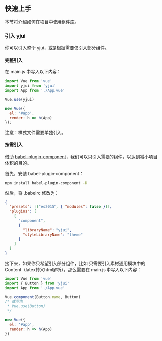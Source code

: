 ## 快速上手

本节将介绍如何在项目中使用组件库。

### 引入 yjui

你可以引入整个 yjui，或是根据需要仅引入部分组件。

#### 完整引入

在 main.js 中写入以下内容：

```javascript
import Vue from 'vue'
import yjui from 'yjui'
import App from './App.vue'

Vue.use(yjui)

new Vue({
  el: '#app',
  render: h => h(App)
});
```

注意：样式文件需要单独引入。


#### 按需引入

借助 [babel-plugin-component](https://github.com/QingWei-Li/babel-plugin-component)，我们可以只引入需要的组件，以达到减小项目体积的目的。

首先，安装 babel-plugin-component：

```bash
npm install babel-plugin-component -D
```

然后，将 .babelrc 修改为：

```json
{
  "presets": [["es2015", { "modules": false }]],
  "plugins": [
    [
      "component",
      {
        "libraryName": "yjui",
        "styleLibraryName": "theme"
      }
    ]
  ]
}
```

接下来，如果你只希望引入部分组件，比如 只需要引入素材通用模块中的Content（latex转义html解析），那么需要在 main.js 中写入以下内容：

```javascript
import Vue from 'vue'
import { Button } from 'yjui'
import App from './App.vue'

Vue.component(Button.name, Button)
/* 或写为
 * Vue.use(Button)
 */

new Vue({
  el: '#app',
  render: h => h(App)
})
```
